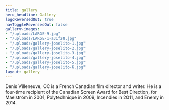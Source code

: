```yaml
---
title: gallery
hero_headline: Gallery
logoReversedOut: true
navToggleReversedOut: false
gallery-images:
- "/uploads/LARGE-9.jpg"
- "/uploads/LARGE-1-a31f28.jpg"
- "/uploads/gallery-joselito-1.jpg"
- "/uploads/gallery-joselito-2.jpg"
- "/uploads/gallery-joselito-3.jpg"
- "/uploads/gallery-joselito-4.jpg"
- "/uploads/gallery-joselito-5.jpg"
- "/uploads/gallery-joselito-6.jpg"
layout: gallery
---
```


Denis Villeneuve, OC is a French Canadian film director and writer. He is a four-time recipient of the Canadian Screen Award for Best Direction, for Maelström in 2001, Polytechnique in 2009, Incendies in 2011, and Enemy in 2014.
